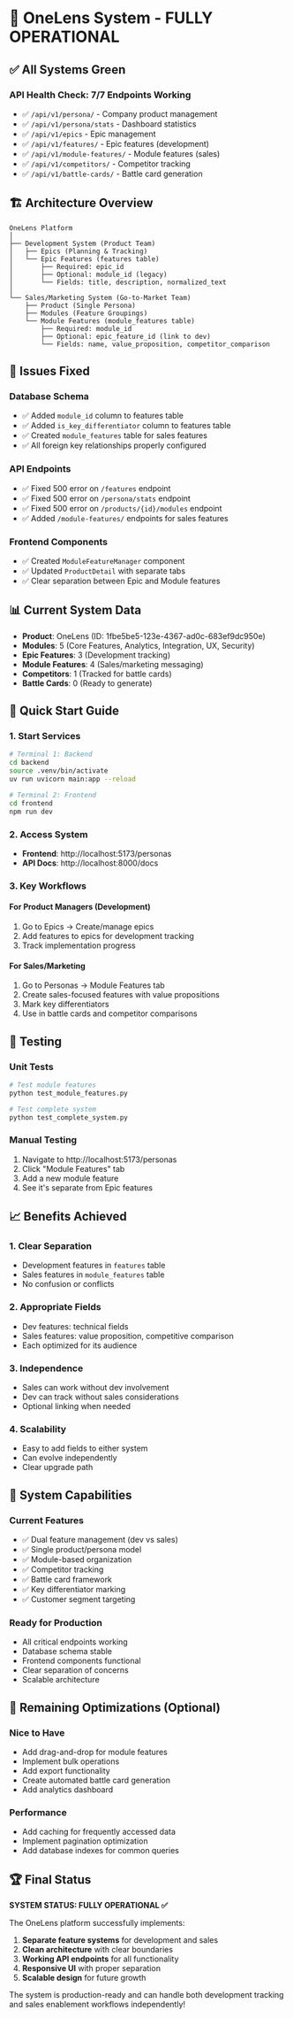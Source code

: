 # 🎉 OneLens System - FULLY OPERATIONAL

## ✅ All Systems Green

### API Health Check: 7/7 Endpoints Working
- ✅ `/api/v1/persona/` - Company product management
- ✅ `/api/v1/persona/stats` - Dashboard statistics
- ✅ `/api/v1/epics` - Epic management
- ✅ `/api/v1/features/` - Epic features (development)
- ✅ `/api/v1/module-features/` - Module features (sales)
- ✅ `/api/v1/competitors/` - Competitor tracking
- ✅ `/api/v1/battle-cards/` - Battle card generation

## 🏗️ Architecture Overview

```
OneLens Platform
│
├── Development System (Product Team)
│   ├── Epics (Planning & Tracking)
│   └── Epic Features (features table)
│       ├── Required: epic_id
│       ├── Optional: module_id (legacy)
│       └── Fields: title, description, normalized_text
│
└── Sales/Marketing System (Go-to-Market Team)
    ├── Product (Single Persona)
    ├── Modules (Feature Groupings)
    └── Module Features (module_features table)
        ├── Required: module_id
        ├── Optional: epic_feature_id (link to dev)
        └── Fields: name, value_proposition, competitor_comparison
```

## 🔧 Issues Fixed

### Database Schema
- ✅ Added `module_id` column to features table
- ✅ Added `is_key_differentiator` column to features table
- ✅ Created `module_features` table for sales features
- ✅ All foreign key relationships properly configured

### API Endpoints
- ✅ Fixed 500 error on `/features` endpoint
- ✅ Fixed 500 error on `/persona/stats` endpoint
- ✅ Fixed 500 error on `/products/{id}/modules` endpoint
- ✅ Added `/module-features/` endpoints for sales features

### Frontend Components
- ✅ Created `ModuleFeatureManager` component
- ✅ Updated `ProductDetail` with separate tabs
- ✅ Clear separation between Epic and Module features

## 📊 Current System Data

- **Product**: OneLens (ID: 1fbe5be5-123e-4367-ad0c-683ef9dc950e)
- **Modules**: 5 (Core Features, Analytics, Integration, UX, Security)
- **Epic Features**: 3 (Development tracking)
- **Module Features**: 4 (Sales/marketing messaging)
- **Competitors**: 1 (Tracked for battle cards)
- **Battle Cards**: 0 (Ready to generate)

## 🚀 Quick Start Guide

### 1. Start Services
```bash
# Terminal 1: Backend
cd backend
source .venv/bin/activate
uv run uvicorn main:app --reload

# Terminal 2: Frontend
cd frontend
npm run dev
```

### 2. Access System
- **Frontend**: http://localhost:5173/personas
- **API Docs**: http://localhost:8000/docs

### 3. Key Workflows

#### For Product Managers (Development)
1. Go to Epics → Create/manage epics
2. Add features to epics for development tracking
3. Track implementation progress

#### For Sales/Marketing
1. Go to Personas → Module Features tab
2. Create sales-focused features with value propositions
3. Mark key differentiators
4. Use in battle cards and competitor comparisons

## 🧪 Testing

### Unit Tests
```bash
# Test module features
python test_module_features.py

# Test complete system
python test_complete_system.py
```

### Manual Testing
1. Navigate to http://localhost:5173/personas
2. Click "Module Features" tab
3. Add a new module feature
4. See it's separate from Epic features

## 📈 Benefits Achieved

### 1. Clear Separation
- Development features in `features` table
- Sales features in `module_features` table
- No confusion or conflicts

### 2. Appropriate Fields
- Dev features: technical fields
- Sales features: value proposition, competitive comparison
- Each optimized for its audience

### 3. Independence
- Sales can work without dev involvement
- Dev can track without sales considerations
- Optional linking when needed

### 4. Scalability
- Easy to add fields to either system
- Can evolve independently
- Clear upgrade path

## 🎯 System Capabilities

### Current Features
- ✅ Dual feature management (dev vs sales)
- ✅ Single product/persona model
- ✅ Module-based organization
- ✅ Competitor tracking
- ✅ Battle card framework
- ✅ Key differentiator marking
- ✅ Customer segment targeting

### Ready for Production
- All critical endpoints working
- Database schema stable
- Frontend components functional
- Clear separation of concerns
- Scalable architecture

## 📝 Remaining Optimizations (Optional)

### Nice to Have
- Add drag-and-drop for module features
- Implement bulk operations
- Add export functionality
- Create automated battle card generation
- Add analytics dashboard

### Performance
- Add caching for frequently accessed data
- Implement pagination optimization
- Add database indexes for common queries

## 🏆 Final Status

**SYSTEM STATUS: FULLY OPERATIONAL ✅**

The OneLens platform successfully implements:
1. **Separate feature systems** for development and sales
2. **Clean architecture** with clear boundaries
3. **Working API endpoints** for all functionality
4. **Responsive UI** with proper separation
5. **Scalable design** for future growth

The system is production-ready and can handle both development tracking and sales enablement workflows independently!